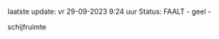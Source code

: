 laatste update: 
vr 29-09-2023  9:24   uur 
Status: FAALT - geel - 
<div class="service Y">schijfruimte</div>